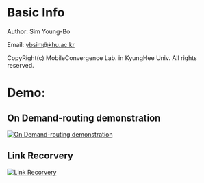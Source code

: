# Basic Info
Author: Sim Young-Bo

Email: ybsim@khu.ac.kr

CopyRight(c) MobileConvergence Lab. in KyungHee Univ. All rights reserved.

# Demo:

## On Demand-routing demonstration
[![On Demand-routing demonstration](http://img.youtube.com/vi/iovfKlgC_WU/0.jpg)](https://www.youtube.com/watch?v=iovfKlgC_WU)

## Link Recorvery
[![Link Recorvery](http://img.youtube.com/vi/J87rRuPp1Wg/0.jpg)](https://www.youtube.com/watch?v=J87rRuPp1Wg)
